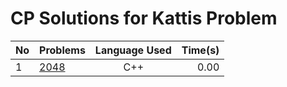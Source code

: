 # CP Solutions for Kattis Problem

|**No**| **Problems** | **Language Used** | **Time(s)** |
| ---- | ----------------- |:--------:| --------:|
| 1 | [2048](./2048.cpp) | C++ | 0.00 |
